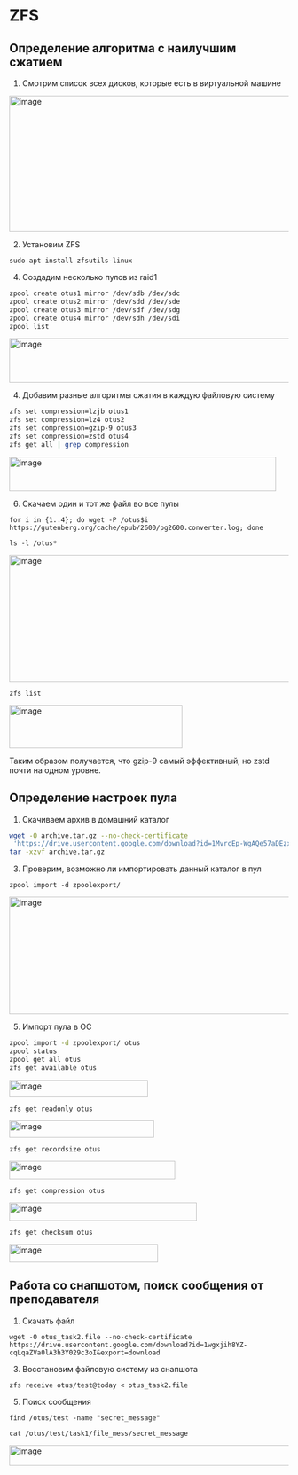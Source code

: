 # ZFS
## Определение алгоритма с наилучшим сжатием

1. Смотрим список всех дисков, которые есть в виртуальной машине
<img width="507" height="246" alt="image" src="https://github.com/user-attachments/assets/63f123dc-18ec-4fd9-bfbd-0423c1c1c4d9" />

2. Установим ZFS

`sudo apt install zfsutils-linux`

4. Создадим несколько пулов из raid1
```bash
zpool create otus1 mirror /dev/sdb /dev/sdc
zpool create otus2 mirror /dev/sdd /dev/sde
zpool create otus3 mirror /dev/sdf /dev/sdg
zpool create otus4 mirror /dev/sdh /dev/sdi
zpool list
```

<img width="686" height="80" alt="image" src="https://github.com/user-attachments/assets/a5188843-e8fb-4bd9-8864-fae1cd9654f7" />

4. Добавим разные алгоритмы сжатия в каждую файловую систему
```bash
zfs set compression=lzjb otus1
zfs set compression=lz4 otus2
zfs set compression=gzip-9 otus3
zfs set compression=zstd otus4
zfs get all | grep compression
```

<img width="481" height="62" alt="image" src="https://github.com/user-attachments/assets/2bcc89bb-f84b-48cf-8cbd-7bbb2eb13faa" />

6. Скачаем один и тот же файл во все пулы

`for i in {1..4}; do wget -P /otus$i https://gutenberg.org/cache/epub/2600/pg2600.converter.log; done`

`ls -l /otus*`

<img width="533" height="229" alt="image" src="https://github.com/user-attachments/assets/bba9d6bc-f309-4a9a-a43b-749543f35c24" />

`zfs list`

<img width="312" height="78" alt="image" src="https://github.com/user-attachments/assets/121f35ce-364d-4b4d-b16c-c263c7f36fa1" />

Таким образом получается, что gzip-9 самый эффективный, но zstd почти на одном уровне.

## Определение настроек пула

1. Скачиваем архив в домашний каталог

```bash
wget -O archive.tar.gz --no-check-certificate 
 'https://drive.usercontent.google.com/download?id=1MvrcEp-WgAQe57aDEzxSRalPAwbNN1Bb&export=download'
tar -xzvf archive.tar.gz
```

3. Проверим, возможно ли импортировать данный каталог в пул

`zpool import -d zpoolexport/`

<img width="645" height="212" alt="image" src="https://github.com/user-attachments/assets/207fcb11-0801-4b48-8caa-21542c650434" />

5. Импорт пула в ОС
```bash
zpool import -d zpoolexport/ otus
zpool status
zpool get all otus
zfs get available otus
```

<img width="250" height="31" alt="image" src="https://github.com/user-attachments/assets/8657780d-22df-452c-a90e-e05a57b3d8b4" />

`zfs get readonly otus`

<img width="261" height="31" alt="image" src="https://github.com/user-attachments/assets/480b976d-7b98-4bcd-b503-8f0a676b593f" />

`zfs get recordsize otus`

<img width="299" height="33" alt="image" src="https://github.com/user-attachments/assets/4e80ce32-c6a9-4c25-b766-3566c05c932e" />

`zfs get compression otus`

<img width="338" height="33" alt="image" src="https://github.com/user-attachments/assets/7c0b921a-e50b-4551-b1d3-cf17989d6728" />

`zfs get checksum otus`

<img width="268" height="33" alt="image" src="https://github.com/user-attachments/assets/d530d00d-9b09-458b-b511-c5397fdff3d4" />

## Работа со снапшотом, поиск сообщения от преподавателя

1. Скачать файл

`wget -O otus_task2.file --no-check-certificate https://drive.usercontent.google.com/download?id=1wgxjih8YZ-cqLqaZVa0lA3h3Y029c3oI&export=download`

3. Восстановим файловую систему из снапшота

`zfs receive otus/test@today < otus_task2.file`

5. Поиск сообщения

`find /otus/test -name "secret_message"`

`cat /otus/test/task1/file_mess/secret_message`

<img width="521" height="37" alt="image" src="https://github.com/user-attachments/assets/a499ec3f-48df-4899-92ad-57a00256c90f" />

